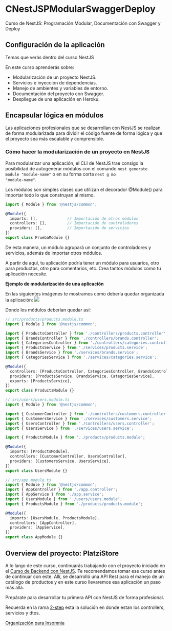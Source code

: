 # CNestJSPModularSwaggerDeploy
Curso de NestJS: Programación Modular, Documentación con Swagger y Deploy

## Configuración de la aplicación
  Temas que verás dentro del curso NestJS

  En este curso aprenderás sobre:

  - Modularización de un proyecto NestJS.
  - Servicios e inyección de dependencias.
  - Manejo de ambientes y variables de entorno.
  - Documentación del proyecto con Swagger.
  - Despliegue de una aplicación en Heroku.

## Encapsular lógica en módulos
  Las aplicaciones profesionales que se desarrollan con NestJS se realizan de forma modularizada para dividir el código fuente de forma lógica y que el proyecto sea más escalable y comprensible.

  ### Cómo hacer la modularización de un proyecto en NestJS
  Para modularizar una aplicación, el CLI de NestJS trae consigo la posibilidad de autogenerar módulos con el comando <code>nest generate module "module-name"</code> o en su forma corta <code>nest g mo "module-name"</code>.

  Los módulos son simples clases que utilizan el decorador @Module() para importar todo lo que construyan al mismo.
  ```typescript
  import { Module } from '@nestjs/common';

  @Module({
    imports: [],             // Importación de otros módulos
    controllers: [],         // Importación de controladores
    providers: [],           // Importación de servicios
  })
  export class PruebaModule {}
  ```
  De esta manera, un módulo agrupará un conjunto de controladores y servicios, además de importar otros módulos.

  A partir de aquí, tu aplicación podría tener un módulo para usuarios, otro para productos, otro para comentarios, etc. Crea tantos módulos como tu aplicación necesite.

  **Ejemplo de modularización de una aplicación**

  En las siguientes imágenes te mostramos como debería quedar organizada la aplicación:
  ![](https://i.imgur.com/ozsw0eb.png)

  Donde los módulos deberían quedar así:
  ```typescript
  // src/products/products.module.ts
  import { Module } from '@nestjs/common';

  import { ProductsController } from './controllers/products.controller';
  import { BrandsController } from './controllers/brands.controller';
  import { CategoriesController } from './controllers/categories.controller';
  import { ProductsService } from './services/products.service';
  import { BrandsService } from './services/brands.service';
  import { CategoriesService } from './services/categories.service';

  @Module({
    controllers: [ProductsController, CategoriesController, BrandsController],
    providers: [ProductsService, BrandsService, CategoriesService],
    exports: [ProductsService],
  })
  export class ProductsModule {}
  ```
  ```typescript
  // src/users/users.module.ts
  import { Module } from '@nestjs/common';

  import { CustomerController } from './controllers/customers.controller';
  import { CustomersService } from './services/customers.service';
  import { UsersController } from './controllers/users.controller';
  import { UsersService } from './services/users.service';

  import { ProductsModule } from '../products/products.module';

  @Module({
    imports: [ProductsModule],
    controllers: [CustomerController, UsersController],
    providers: [CustomersService, UsersService],
  })
  export class UsersModule {}
  ```
  ```typescript
  // src/app.module.ts
  import { Module } from '@nestjs/common';
  import { AppController } from './app.controller';
  import { AppService } from './app.service';
  import { UsersModule } from './users/users.module';
  import { ProductsModule } from './products/products.module';

  @Module({
    imports: [UsersModule, ProductsModule],
    controllers: [AppController],
    providers: [AppService],
  })
  export class AppModule {}
  ```

## Overview del proyecto: PlatziStore
  A lo largo de este curso, continuarás trabajando con el proyecto iniciado en el [Curso de Backend con NestJS](https://platzi.com/cursos/nestjs/). Te recomendamos tomar ese curso antes de continuar con este. Allí, se desarrolló una API Rest para el manejo de un catálogo de productos y en este curso llevaremos esa aplicación un paso más allá.

  Prepárate para desarrollar tu primera API con NestJS de forma profesional.

  Recuerda en la rama [2-step](https://github.com/platzi/nestjs-modular/tree/2-step) esta la solución en donde estan los controllers, servicios y dtos.
  
  [Organización para Insomnia](https://static.platzi.com/media/public/uploads/insomnia_2021-03-09_d2d933fc-d36a-44b3-a47d-fdce06e83f15.json)

